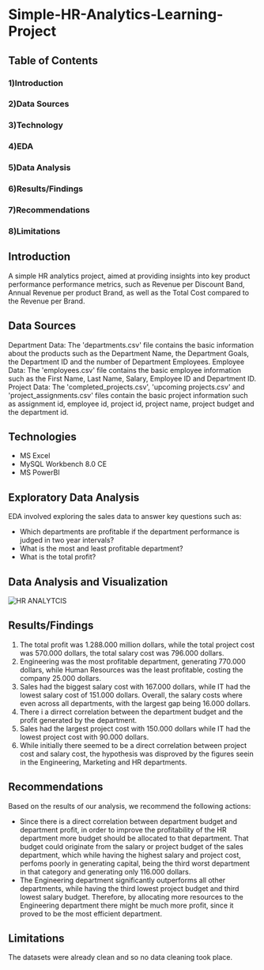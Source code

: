 # Simple-HR-Analytics-Learning-Project

## Table of Contents
### 1)Introduction
### 2)Data Sources
### 3)Technology
### 4)EDA
### 5)Data Analysis
### 6)Results/Findings
### 7)Recommendations
### 8)Limitations

## Introduction
A simple HR analytics project, aimed at providing insights into key product performance performance metrics, such as Revenue per Discount Band, Annual Revenue per product Brand, as well as the Total Cost compared to the Revenue per Brand.

## Data Sources
Department Data: The 'departments.csv' file contains the basic information about the products such as the Department Name, the Department Goals, the Department ID and the number of Department Employees.
Employee Data: The 'employees.csv' file contains the basic employee information such as the First Name, Last Name, Salary, Employee ID and Department ID.
Project Data: The 'completed_projects.csv', 'upcoming projects.csv' and 'project_assignments.csv' files contain the basic project information such as assignment id, employee id, project id, project name, project budget and the department id.

## Technologies
* MS Excel
* MySQL Workbench 8.0 CE
* MS PowerBI

## Exploratory Data Analysis
EDA involved exploring the sales data to answer key questions such as:

- Which departments are profitable if the department performance is judged in two year intervals?
- What is the most and least profitable department?
- What is the total profit? 

## Data Analysis and Visualization
![HR ANALYTCIS](https://github.com/user-attachments/assets/6dc60f5c-21c1-486b-a738-38c71a45f45a)


## Results/Findings
1. The total profit was 1.288.000 million dollars, while the total project cost was 570.000 dollars, the total salary cost was 796.000 dollars.
2. Engineering was the most profitable department, generating 770.000 dollars, while Human Resources was the least profitable, costing the company 25.000 dollars.
3. Sales had the biggest salary cost with 167.000 dollars, while IT had the lowest salary cost of 151.000 dollars. Overall, the salary costs where even across all departments, with the largest gap being 16.000 dollars.
4. There i a dirrect correlation between the department budget and the profit generated by the department.
5. Sales had the largest project cost with 150.000 dollars while  IT had the lowest project cost with 90.000 dollars.
6. While initially there seemed to be a direct correlation between project cost and salary cost, the hypothesis was disproved by the figures seein in the Engineering, Marketing and HR departments.

## Recommendations
Based on the results of our analysis, we recommend the following actions:
  - Since there is a direct correlation between department budget and department profit, in order to improve the profitability of the HR department more budget should be allocated to that department. That budget could originate from the salary or project budget of the sales department, which while having the highest salary and project cost, perfoms poorly in generating capital, being the third worst department in that category and generating only 116.000 dollars.
  - The Engineering department significantly outperforms all other departments, while having the third lowest project budget and third lowest salary budget. Therefore, by allocating more resources to the Engineering department there might be much more profit, since it proved to be the most efficient department.

## Limitations
The datasets were already clean and so no data cleaning took place.
